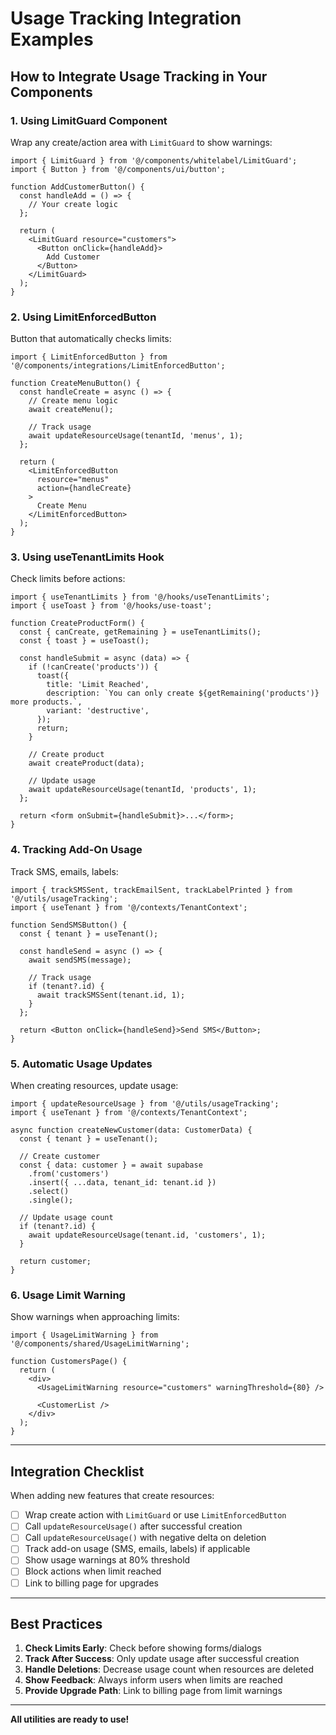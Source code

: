 # Usage Tracking Integration Examples

## How to Integrate Usage Tracking in Your Components

### **1. Using LimitGuard Component**

Wrap any create/action area with `LimitGuard` to show warnings:

```tsx
import { LimitGuard } from '@/components/whitelabel/LimitGuard';
import { Button } from '@/components/ui/button';

function AddCustomerButton() {
  const handleAdd = () => {
    // Your create logic
  };

  return (
    <LimitGuard resource="customers">
      <Button onClick={handleAdd}>
        Add Customer
      </Button>
    </LimitGuard>
  );
}
```

### **2. Using LimitEnforcedButton**

Button that automatically checks limits:

```tsx
import { LimitEnforcedButton } from '@/components/integrations/LimitEnforcedButton';

function CreateMenuButton() {
  const handleCreate = async () => {
    // Create menu logic
    await createMenu();
    
    // Track usage
    await updateResourceUsage(tenantId, 'menus', 1);
  };

  return (
    <LimitEnforcedButton
      resource="menus"
      action={handleCreate}
    >
      Create Menu
    </LimitEnforcedButton>
  );
}
```

### **3. Using useTenantLimits Hook**

Check limits before actions:

```tsx
import { useTenantLimits } from '@/hooks/useTenantLimits';
import { useToast } from '@/hooks/use-toast';

function CreateProductForm() {
  const { canCreate, getRemaining } = useTenantLimits();
  const { toast } = useToast();

  const handleSubmit = async (data) => {
    if (!canCreate('products')) {
      toast({
        title: 'Limit Reached',
        description: `You can only create ${getRemaining('products')} more products.`,
        variant: 'destructive',
      });
      return;
    }

    // Create product
    await createProduct(data);
    
    // Update usage
    await updateResourceUsage(tenantId, 'products', 1);
  };

  return <form onSubmit={handleSubmit}>...</form>;
}
```

### **4. Tracking Add-On Usage**

Track SMS, emails, labels:

```tsx
import { trackSMSSent, trackEmailSent, trackLabelPrinted } from '@/utils/usageTracking';
import { useTenant } from '@/contexts/TenantContext';

function SendSMSButton() {
  const { tenant } = useTenant();

  const handleSend = async () => {
    await sendSMS(message);
    
    // Track usage
    if (tenant?.id) {
      await trackSMSSent(tenant.id, 1);
    }
  };

  return <Button onClick={handleSend}>Send SMS</Button>;
}
```

### **5. Automatic Usage Updates**

When creating resources, update usage:

```tsx
import { updateResourceUsage } from '@/utils/usageTracking';
import { useTenant } from '@/contexts/TenantContext';

async function createNewCustomer(data: CustomerData) {
  const { tenant } = useTenant();
  
  // Create customer
  const { data: customer } = await supabase
    .from('customers')
    .insert({ ...data, tenant_id: tenant.id })
    .select()
    .single();

  // Update usage count
  if (tenant?.id) {
    await updateResourceUsage(tenant.id, 'customers', 1);
  }

  return customer;
}
```

### **6. Usage Limit Warning**

Show warnings when approaching limits:

```tsx
import { UsageLimitWarning } from '@/components/shared/UsageLimitWarning';

function CustomersPage() {
  return (
    <div>
      <UsageLimitWarning resource="customers" warningThreshold={80} />
      
      <CustomerList />
    </div>
  );
}
```

---

## Integration Checklist

When adding new features that create resources:

- [ ] Wrap create action with `LimitGuard` or use `LimitEnforcedButton`
- [ ] Call `updateResourceUsage()` after successful creation
- [ ] Call `updateResourceUsage()` with negative delta on deletion
- [ ] Track add-on usage (SMS, emails, labels) if applicable
- [ ] Show usage warnings at 80% threshold
- [ ] Block actions when limit reached
- [ ] Link to billing page for upgrades

---

## Best Practices

1. **Check Limits Early**: Check before showing forms/dialogs
2. **Track After Success**: Only update usage after successful creation
3. **Handle Deletions**: Decrease usage count when resources are deleted
4. **Show Feedback**: Always inform users when limits are reached
5. **Provide Upgrade Path**: Link to billing page from limit warnings

---

**All utilities are ready to use!**

